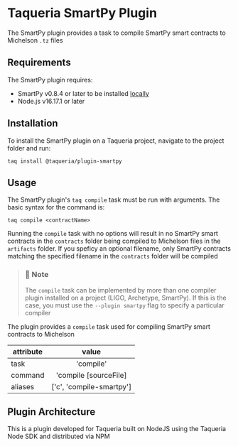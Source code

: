 # Taqueria SmartPy Plugin

The SmartPy plugin provides a task to compile SmartPy smart contracts to Michelson `.tz` files

## Requirements

The SmartPy plugin requires: 
- SmartPy v0.8.4 or later to be installed [locally](https://smartpy.io/docs/cli/#installation)
- Node.js v16.17.1 or later

## Installation

To install the SmartPy plugin on a Taqueria project, navigate to the project folder and run:
```shell
taq install @taqueria/plugin-smartpy
```

## Usage

The SmartPy plugin's `taq compile` task must be run with arguments. The basic syntax for the command is: 
```shell
taq compile <contractName>
```

Running the `compile` task with no options will result in no SmartPy smart contracts in the `contracts` folder being compiled to Michelson files in the `artifacts` folder. If you speficy an optional filename, only SmartPy contracts matching the specified filename in the `contracts` folder will be compiled

> ### :page_with_curl: Note
> The `compile` task can be implemented by more than one compiler plugin installed on a project (LIGO, Archetype, SmartPy). If this is the case, you must use the `--plugin smartpy` flag to specify a particular compiler

The plugin provides a `compile` task used for compiling SmartPy smart contracts to Michelson

|  attribute |  value                   | 
|------------|:------------------------:|
|  task      | 'compile'                | 
|  command   | 'compile [sourceFile]    | 
|  aliases   | ['c', 'compile-smartpy'] |        

## Plugin Architecture

This is a plugin developed for Taqueria built on NodeJS using the Taqueria Node SDK and distributed via NPM